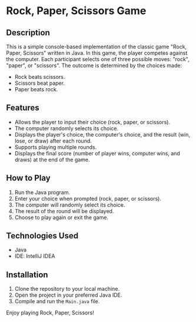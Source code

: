 # Rock, Paper, Scissors Game

## Description
This is a simple console-based implementation of the classic game "Rock, Paper, Scissors" written in Java. In this game, the player competes against the computer. Each participant selects one of three possible moves: "rock", "paper", or "scissors". The outcome is determined by the choices made:

- Rock beats scissors.
- Scissors beat paper.
- Paper beats rock.

## Features
- Allows the player to input their choice (rock, paper, or scissors).
- The computer randomly selects its choice.
- Displays the player's choice, the computer's choice, and the result (win, lose, or draw) after each round.
- Supports playing multiple rounds.
- Displays the final score (number of player wins, computer wins, and draws) at the end of the game.

## How to Play
1. Run the Java program.
2. Enter your choice when prompted (rock, paper, or scissors).
3. The computer will randomly select its choice.
4. The result of the round will be displayed.
5. Choose to play again or exit the game.

## Technologies Used
- Java
- IDE: IntelliJ IDEA

## Installation
1. Clone the repository to your local machine.
2. Open the project in your preferred Java IDE.
3. Compile and run the `Main.java` file.

Enjoy playing Rock, Paper, Scissors!
